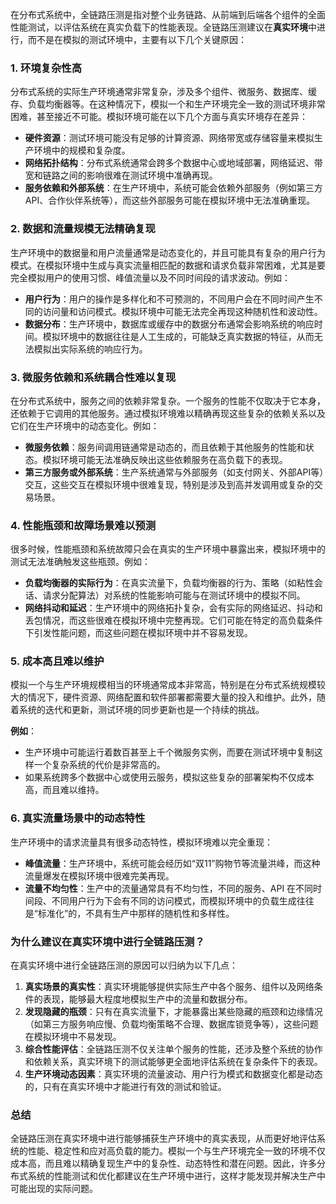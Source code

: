 在分布式系统中，全链路压测是指对整个业务链路、从前端到后端各个组件的全面性能测试，以评估系统在真实负载下的性能表现。全链路压测建议在**真实环境**中进行，而不是在模拟的测试环境中，主要有以下几个关键原因：

### 1. **环境复杂性高**

分布式系统的实际生产环境通常非常复杂，涉及多个组件、微服务、数据库、缓存、负载均衡器等。在这种情况下，模拟一个和生产环境完全一致的测试环境非常困难，甚至接近不可能。模拟环境可能在以下几个方面与真实环境存在差异：

- **硬件资源**：测试环境可能没有足够的计算资源、网络带宽或存储容量来模拟生产环境中的规模和复杂度。
- **网络拓扑结构**：分布式系统通常会跨多个数据中心或地域部署，网络延迟、带宽和链路之间的影响很难在测试环境中准确再现。
- **服务依赖和外部系统**：在生产环境中，系统可能会依赖外部服务（例如第三方API、合作伙伴系统等），而这些外部服务可能在模拟环境中无法准确重现。

### 2. **数据和流量规模无法精确复现**

生产环境中的数据量和用户流量通常是动态变化的，并且可能具有复杂的用户行为模式。在模拟环境中生成与真实流量相匹配的数据和请求负载非常困难，尤其是要完全模拟用户的使用习惯、峰值流量以及不同时间段的请求波动。例如：

- **用户行为**：用户的操作是多样化和不可预测的，不同用户会在不同时间产生不同的访问量和访问模式。模拟环境中可能无法完全再现这种随机性和波动性。
- **数据分布**：生产环境中，数据库或缓存中的数据分布通常会影响系统的响应时间。模拟环境中的数据往往是人工生成的，可能缺乏真实数据的特征，从而无法模拟出实际系统的响应行为。

### 3. **微服务依赖和系统耦合性难以复现**

在分布式系统中，服务之间的依赖非常复杂。一个服务的性能不仅取决于它本身，还依赖于它调用的其他服务。通过模拟环境难以精确再现这些复杂的依赖关系以及它们在生产环境中的动态变化。例如：

- **微服务依赖**：服务间调用链通常是动态的，而且依赖于其他服务的性能和状态。模拟环境可能无法准确反映出这些依赖服务在高负载下的表现。
- **第三方服务或外部系统**：生产系统通常与外部服务（如支付网关、外部API等）交互，这些交互在模拟环境中很难复现，特别是涉及到高并发调用或复杂的交易场景。

### 4. **性能瓶颈和故障场景难以预测**

很多时候，性能瓶颈和系统故障只会在真实的生产环境中暴露出来，模拟环境中的测试无法准确触发这些瓶颈。例如：

- **负载均衡器的实际行为**：在真实流量下，负载均衡器的行为、策略（如粘性会话、请求分配算法）对系统的性能影响可能与在测试环境中的模拟不同。
- **网络抖动和延迟**：生产环境中的网络拓扑复杂，会有实际的网络延迟、抖动和丢包情况，而这些很难在模拟环境中完整再现。它们可能在特定的高负载条件下引发性能问题，而这些问题在模拟环境中并不容易发现。

### 5. **成本高且难以维护**

模拟一个与生产环境规模相当的环境通常成本非常高，特别是在分布式系统规模较大的情况下，硬件资源、网络配置和软件部署都需要大量的投入和维护。此外，随着系统的迭代和更新，测试环境的同步更新也是一个持续的挑战。

**例如**：

- 生产环境中可能运行着数百甚至上千个微服务实例，而要在测试环境中复制这样一个复杂系统的代价是非常高的。
- 如果系统跨多个数据中心或使用云服务，模拟这些复杂的部署架构不仅成本高，而且难以维持。

### 6. **真实流量场景中的动态特性**

生产环境中的请求流量具有很多动态特性，模拟环境难以完全重现：

- **峰值流量**：生产环境中，系统可能会经历如“双11”购物节等流量洪峰，而这种流量爆发在模拟环境中很难完美再现。
- **流量不均匀性**：生产中的流量通常具有不均匀性，不同的服务、API 在不同时间段、不同用户行为下会有不同的访问模式，而模拟环境中的负载生成往往是“标准化”的，不具有生产中那样的随机性和多样性。

### 为什么建议在真实环境中进行全链路压测？

在真实环境中进行全链路压测的原因可以归纳为以下几点：

1. **真实场景的真实性**：真实环境能够提供实际生产中各个服务、组件以及网络条件的表现，能够最大程度地模拟生产中的流量和数据分布。
2. **发现隐藏的瓶颈**：只有在真实流量下，才能暴露出某些隐藏的瓶颈和边缘情况（如第三方服务响应慢、负载均衡策略不合理、数据库锁竞争等），这些问题在模拟环境中不易发现。
3. **综合性能评估**：全链路压测不仅关注单个服务的性能，还涉及整个系统的协作和依赖关系，真实环境下的测试能够更全面地评估系统在复杂条件下的表现。
4. **生产环境动态因素**：真实环境的流量波动、用户行为模式和数据变化都是动态的，只有在真实环境中才能进行有效的测试和验证。

### 总结

全链路压测在真实环境中进行能够捕获生产环境中的真实表现，从而更好地评估系统的性能、稳定性和应对高负载的能力。模拟一个与生产环境完全一致的环境不仅成本高，而且难以精确复现生产中的复杂性、动态特性和潜在问题。因此，许多分布式系统的性能测试和优化都建议在生产环境中进行，这样才能发现并解决生产中可能出现的实际问题。